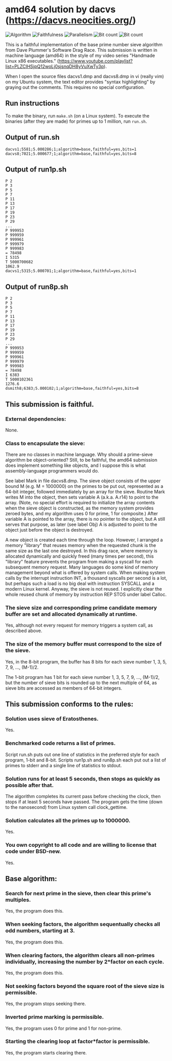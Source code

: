 # amd64 solution by dacvs (https://dacvs.neocities.org/)

![Algorithm](https://img.shields.io/badge/Algorithm-base-green)
![Faithfulness](https://img.shields.io/badge/Faithful-yes-green)
![Parallelism](https://img.shields.io/badge/Parallel-no-green)
![Bit count](https://img.shields.io/badge/Bits-1-green)
![Bit count](https://img.shields.io/badge/Bits-8-yellowgreen)

This is a faithful implementation of the base prime number sieve algorithm from Dave Plummer's Software Drag Race.
This submission is written in machine language (amd64) in the style of my video series "Handmade Linux x86 executables."
(https://www.youtube.com/playlist?list=PLZCIHSjpQ12woLj0sjsnqDH8yVuXwTy3p).

When I open the source files dacvs1.dmp and dacvs8.dmp in vi (really vim) on my Ubuntu system, the text editor provides "syntax highlighting" by graying out the comments. This requires no special configuration. 

## Run instructions

To make the binary, run `make.sh` (on a Linux system).
To execute the binaries (after they are made) for primes up to 1 million, run `run.sh`.

## Output of run.sh
```
dacvs1;5581;5.000286;1;algorithm=base,faithful=yes,bits=1
dacvs8;7021;5.000677;1;algorithm=base,faithful=yes,bits=8
```

## Output of run1p.sh
```
P 2
P 3
P 5
P 7
P 11
P 13
P 17
P 19
P 23
P 29
...
P 999953
P 999959
P 999961
P 999979
P 999983
= 78498
I 5315
T 5000700682
1062.9
dacvs1;5315;5.000701;1;algorithm=base,faithful=yes,bits=1
```

## Output of run8p.sh
```
P 2
P 3
P 5
P 7
P 11
P 13
P 17
P 19
P 23
P 29
...
P 999953
P 999959
P 999961
P 999979
P 999983
= 78498
I 6383
T 5000102361
1276.6
dsmith8;6383;5.000102;1;algorithm=base,faithful=yes,bits=8
```

## This submission is faithful.

### External dependencies:
None.

### Class to encapsulate the sieve:
There are no classes in machine language. Why should a prime-sieve algorithm be object-oriented? Still, to be faithful, the amd64 submission does implement something like objects, and I suppose this is what assembly-language programmers would do.

See label Mark in file dacvs8.dmp. The sieve object consists of the upper bound M (e.g. M = 1000000) on the primes to be put out, represented as a 64-bit integer, followed immediately by an array for the sieve. Routine Mark writes M into the object, then sets variable A (a.k.a. A.r14) to point to the array. (Note, no special effort is required to initialize the array contents when the sieve object is constructed, as the memory system provides zeroed bytes, and my algorithm uses 0 for prime, 1 for composite.) After variable A is pointed to the array, there is no pointer to the object, but A still serves that purpose, as later (see label Obj) A is adjusted to point to the object just before the object is destroyed.

A new object is created each time through the loop. However, I arranged a memory "library" that reuses memory when the requested chunk is the same size as the last one destroyed. In this drag race, where memory is allocated dynamically and quickly freed (many times per second), this "library" feature prevents the program from making a syscall for each subsequent memory request. Many languages do some kind of memory management beyond what is offered by system calls. When making system calls by the interrupt instruction INT, a thousand syscalls per second is a lot, but perhaps such a load is no big deal with instruction SYSCALL and a modern Linux kernel. Anyway, the sieve is not reused. I explicitly clear the whole reused chunk of memory by instruction REP STOS under label Calloc.

### The sieve size and corresponding prime candidate memory buffer are set and allocated dynamically at runtime.
Yes, although not every request for memory triggers a system call, as described above.

### The size of the memory buffer must correspond to the size of the sieve.
Yes, in the 8-bit program, the buffer has 8 bits for each sieve number 1, 3, 5, 7, 9, ..., (M-1)/2.

The 1-bit program has 1 bit for each sieve number 1, 3, 5, 7, 9, ..., (M-1)/2, but the number of sieve bits is rounded up to the next multiple of 64, as sieve bits are accessed as members of 64-bit integers.

## This submission conforms to the rules:
### Solution uses sieve of Eratosthenes.
Yes.

### Benchmarked code returns a list of primes.
Script run.sh puts out one line of statistics in the preferred style for each program, 1-bit and 8-bit. Scripts run1p.sh and run8p.sh each put out a list of primes to stderr and a single line of statistics to stdout.

### Solution runs for at least 5 seconds, then stops as quickly as possible after that.
The algorithm completes its current pass before checking the clock, then stops if at least 5 seconds have passed. The program gets the time (down to the nanosecond) from Linux system call clock_gettime.

### Solution calculates all the primes up to 1000000.
Yes.

### You own copyright to all code and are willing to license that code under BSD-new.
Yes.

## Base algorithm:
### Search for next prime in the sieve, then clear this prime's multiples.
Yes, the program does this.
### When seeking factors, the algorithm sequentually checks all odd numbers, starting at 3.
Yes, the program does this.
### When clearing factors, the algorithm clears all non-primes individually, increasing the number by 2\*factor on each cycle.
Yes, the program does this.
### Not seeking factors beyond the square root of the sieve size is permissible.
Yes, the program stops seeking there.
### Inverted prime marking is permissible.
Yes, the program uses 0 for prime and 1 for non-prime.
### Starting the clearing loop at factor\*factor is permissible.
Yes, the program starts clearing there.
